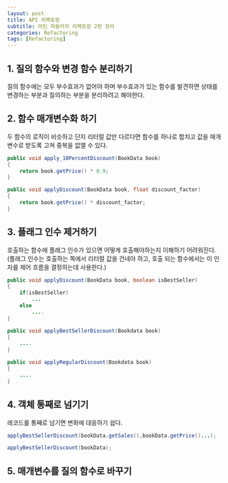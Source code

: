 ```yaml
---
layout: post
title: API 리팩토링
subtitle: 마틴 파울러의 리팩토링 2판 정리
categories: Refactoring
tags: [Refactoring]
---
```


## 1. 질의 함수와 변경 함수 분리하기  
질의 함수에는 모두 부수효과가 없어야 하며 부수효과가 있는 함수를 발견하면 상태를 변경하는 부분과 질의하는 부분을 분리하려고 해야한다.



## 2. 함수 매개변수화 하기  
두 함수의 로직이 비슷하고 단지 리터럴 값만 다르다면 함수를 하나로 합치고 값을 매개변수로 받도록 고쳐 중복을 없앨 수 있다.

```java
public void apply_10PercentDiscount(BookData book)
{
    return book.getPrice() * 0.9;
}
```  

```java
public void applyDiscount(BookData book, float discount_factor)
{
    return book.getPrice() * discount_factor;
}
```  
## 3. 플래그 인수 제거하기

호출하는 함수에 플래그 인수가 있으면 어떻게 호출해야하는지 이해하기 어려워진다.  
(플래그 인수는 호출하는 쪽에서 리터럴 값을 건네야 하고, 호출 되는 함수에서는 이 인자를 제어 흐름을 결정하는데 사용한다.)  
```java
public void applyDiscount(BookData book, boolean isBestSeller)
{
    if(isBestSeller)
        ...
    else 
        ....
}
```  

```java
public void applyBestSellerDiscount(Bookdata book)
{ 
    ....
}

public void applyRegularDiscount(Bookdata book)
{ 
    ....
}
```  
## 4. 객체 통째로 넘기기  
레코드를 통째로 넘기면 변화에 대응하기 쉽다.
```java
applyBestSellerDiscount(bookData.getSales(),bookData.getPrice()...);
```  
```java
applyBestSellerDiscount(bookData);
``` 
## 5. 매개변수를 질의 함수로 바꾸기  
